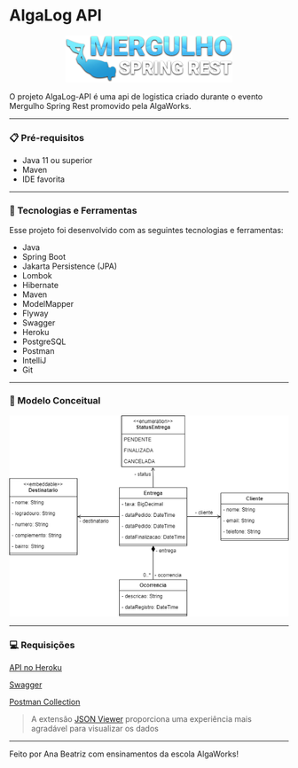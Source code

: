 # AlgaLog API

<p align="center">
  <img alt="Demonstração web" src="./.github/logo.png">
</p>

O projeto AlgaLog-API é uma api de logistica criado durante o evento Mergulho Spring Rest promovido pela AlgaWorks.

---

### 📋 Pré-requisitos

* Java 11 ou superior
* Maven
* IDE favorita

---

### 🚀 Tecnologias e Ferramentas

Esse projeto foi desenvolvido com as seguintes tecnologias e ferramentas:

- Java
- Spring Boot
- Jakarta Persistence (JPA)
- Lombok
- Hibernate
- Maven
- ModelMapper
- Flyway
- Swagger
- Heroku
- PostgreSQL
- Postman
- IntelliJ
- Git

---

### 🎲 Modelo Conceitual

<p align="center">
  <img alt="Modelo Conceitual" src="./.github/algalog.png" width="1000px">
</p>

---
### 💻 Requisições

[API no Heroku](https://algalog-anabalves.herokuapp.com/)

[Swagger](https://algalog-anabalves.herokuapp.com/swagger-ui.html)

[Postman Collection](./.github/AlgaLog.postman_collection.json)


> A extensão [JSON Viewer](https://chrome.google.com/webstore/detail/json-viewer/gbmdgpbipfallnflgajpaliibnhdgobh/related?hl=pt-BR) proporciona uma experiência mais agradável para visualizar os dados

---

Feito por Ana Beatriz com ensinamentos da escola AlgaWorks!